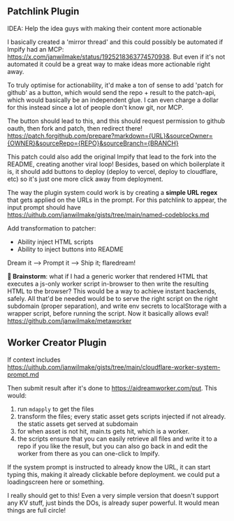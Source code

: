 ## Patchlink Plugin

IDEA: Help the idea guys with making their content more actionable

I basically created a 'mirror thread' and this could possibly be automated if lmpify had an MCP: https://x.com/janwilmake/status/1925218363774570938. But even if it's not automated it could be a great way to make ideas more actionable right away.

To truly optimise for actionability, it'd make a ton of sense to add 'patch for github' as a button, which would send the repo + result to the patch-api, which would basically be an independent glue. I can even charge a dollar for this instead since a lot of people don't know git, nor MCP.

The button should lead to this, and this should request permission to github oauth, then fork and patch, then redirect there! https://patch.forgithub.com/prepare?markdown={URL}&sourceOwner={OWNER}&sourceRepo={REPO}&sourceBranch={BRANCH}

This patch could also add the original lmpify that lead to the fork into the README, creating another viral loop! Besides, based on which boilerplate it is, it should add buttons to deploy (deploy to vercel, deploy to cloudflare, etc) so it's just one more click away from deployment.

The way the plugin system could work is by creating a **simple URL regex** that gets applied on the URLs in the prompt. For this patchlink to appear, the input prompt should have https://uithub.com/janwilmake/gists/tree/main/named-codeblocks.md

Add transformation to patcher:

- Ability inject HTML scripts
- Ability to inject buttons into README

Dream it --> Prompt it --> Ship it; flaredream!

**🤯 Brainstorm**: what if I had a generic worker that rendered HTML that executes a js-only worker script in-browser to then write the resulting HTML to the browser? This would be a way to achieve instant backends, safely. All that'd be needed would be to serve the right script on the right subdomain (proper separation), and write env secrets to localStorage with a wrapper script, before running the script. Now it basically allows eval! https://github.com/janwilmake/metaworker

## Worker Creator Plugin

If context includes https://uithub.com/janwilmake/gists/tree/main/cloudflare-worker-system-prompt.md

Then submit result after it's done to https://aidreamworker.com/put. This would:

1. run `mdapply` to get the files
2. transform the files; every static asset gets scripts injected if not already. the static assets get served at subdomain
3. for when asset is not hit, main.ts gets hit, which is a worker.
4. the scripts ensure that you can easily retrieve all files and write it to a repo if you like the result, but you can also go back in and edit the worker from there as you can one-click to lmpify.

If the system prompt is instructed to already know the URL, it can start typing this, making it already clickable before deployment. we could put a loadingscreen here or something.

I really should get to this! Even a very simple version that doesn't support any KV stuff, just binds the DOs, is already super powerful. It would mean things are full circle!
